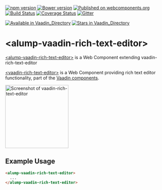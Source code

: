 [![npm version](https://badgen.net/npm/v/@vaadin/vaadin-rich-text-editor)](https://www.npmjs.com/package/@vaadin/vaadin-rich-text-editor)
[![Bower version](https://badgen.net/github/release/vaadin/vaadin-rich-text-editor)](https://github.com/vaadin/vaadin-rich-text-editor/releases)
[![Published on webcomponents.org](https://img.shields.io/badge/webcomponents.org-published-blue.svg)](https://www.webcomponents.org/element/vaadin/vaadin-rich-text-editor)
[![Build Status](https://travis-ci.org/vaadin/vaadin-rich-text-editor.svg?branch=master)](https://travis-ci.org/vaadin/vaadin-rich-text-editor)
[![Coverage Status](https://coveralls.io/repos/github/vaadin/vaadin-rich-text-editor/badge.svg?branch=master)](https://coveralls.io/github/vaadin/vaadin-rich-text-editor?branch=master)
[![Gitter](https://badges.gitter.im/Join%20Chat.svg)](https://gitter.im/vaadin/web-components?utm_source=badge&utm_medium=badge&utm_campaign=pr-badge)

[![Available in Vaadin_Directory](https://img.shields.io/vaadin-directory/v/vaadinvaadin-rich-text-editor.svg)](https://vaadin.com/directory/component/vaadinvaadin-rich-text-editor)
[![Stars in Vaadin_Directory](https://img.shields.io/vaadin-directory/stars/vaadinvaadin-rich-text-editor.svg)](https://vaadin.com/directory/component/vaadinvaadin-rich-text-editor)

# &lt;alump-vaadin-rich-text-editor&gt;


[&lt;alump-vaadin-rich-text-editor&gt;](https://github.com/alump/alump-vaadin-rich-text-editor) is a Web Component extending vaadin-rich-text-editor

[&lt;vaadin-rich-text-editor&gt;](https://vaadin.com/components/vaadin-rich-text-editor) is a Web Component providing rich text editor functionality, part of the [Vaadin components](https://vaadin.com/components).

[<img src="https://raw.githubusercontent.com/vaadin/vaadin-rich-text-editor/master/screenshot.png" width="200" alt="Screenshot of vaadin-rich-text-editor">](https://vaadin.com/components/vaadin-rich-text-editor)

## Example Usage

```html
<alump-vaadin-rich-text-editor>
  ...
</alump-vaadin-rich-text-editor>
```
